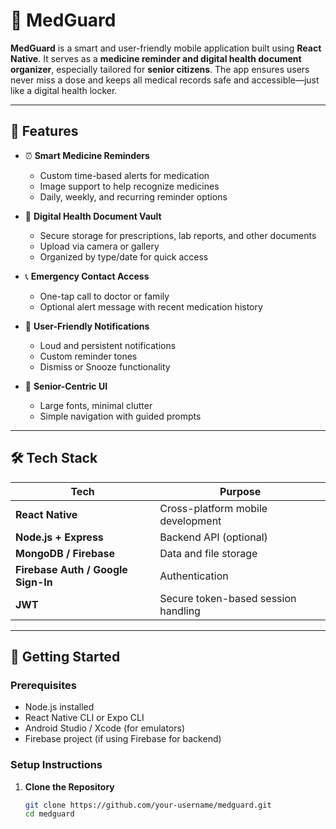 # 💊 MedGuard

**MedGuard** is a smart and user-friendly mobile application built using **React Native**. It serves as a **medicine reminder and digital health document organizer**, especially tailored for **senior citizens**. The app ensures users never miss a dose and keeps all medical records safe and accessible—just like a digital health locker.

---

## 📱 Features

- ⏰ **Smart Medicine Reminders**
  - Custom time-based alerts for medication
  - Image support to help recognize medicines
  - Daily, weekly, and recurring reminder options

- 📂 **Digital Health Document Vault**
  - Secure storage for prescriptions, lab reports, and other documents
  - Upload via camera or gallery
  - Organized by type/date for quick access

- 📞 **Emergency Contact Access**
  - One-tap call to doctor or family
  - Optional alert message with recent medication history

- 🔔 **User-Friendly Notifications**
  - Loud and persistent notifications
  - Custom reminder tones
  - Dismiss or Snooze functionality

- 👵 **Senior-Centric UI**
  - Large fonts, minimal clutter
  - Simple navigation with guided prompts

---

## 🛠️ Tech Stack

| Tech              | Purpose                            |
|-------------------|-------------------------------------|
| **React Native**  | Cross-platform mobile development   |
| **Node.js + Express** | Backend API (optional)         |
| **MongoDB / Firebase** | Data and file storage         |
| **Firebase Auth / Google Sign-In** | Authentication     |
| **JWT**           | Secure token-based session handling |

---

## 🚀 Getting Started

### Prerequisites

- Node.js installed
- React Native CLI or Expo CLI
- Android Studio / Xcode (for emulators)
- Firebase project (if using Firebase for backend)

### Setup Instructions

1. **Clone the Repository**
   ```bash
   git clone https://github.com/your-username/medguard.git
   cd medguard
